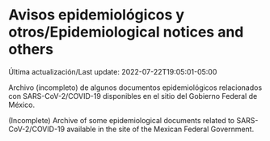 # Avisos epidemiológicos y otros/Epidemiological notices and others

Última actualización/Last update: 2022-07-22T19:05:01-05:00

Archivo (incompleto) de algunos documentos epidemiológicos relacionados con SARS-CoV-2/COVID-19 disponibles en el sitio del Gobierno Federal de México.

(Incomplete) Archive of some epidemiological documents related to SARS-CoV-2/COVID-19 available in the site of the Mexican Federal Government.
